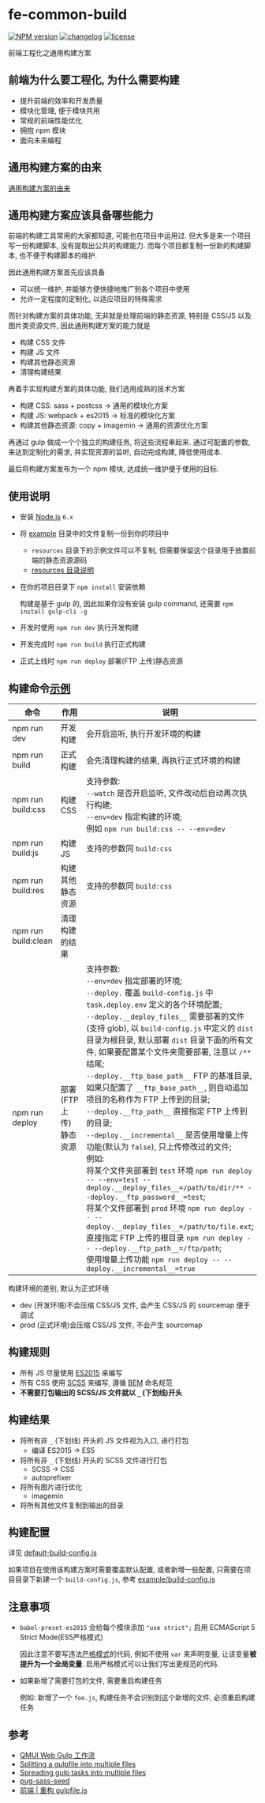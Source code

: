 # fe-common-build

[![NPM version][npm-image]][npm-url] [![changelog][changelog-image]][changelog-url] [![license][license-image]][license-url]

[npm-image]: https://img.shields.io/npm/v/fe-common-build.svg?style=flat-square
[npm-url]: https://npmjs.org/package/fe-common-build
[license-image]: https://img.shields.io/badge/License-MIT-blue.svg?style=flat-square
[license-url]: https://github.com/ufologist/fe-common-build/blob/master/LICENSE
[changelog-image]: https://img.shields.io/badge/CHANGE-LOG-blue.svg?style=flat-square
[changelog-url]: https://github.com/ufologist/fe-common-build/blob/master/CHANGELOG.md

前端工程化之通用构建方案

## 前端为什么要工程化, 为什么需要构建

* 提升前端的效率和开发质量
* 模块化管理, 便于模块共用
* 常规的前端性能优化
* 拥抱 npm 模块
* 面向未来编程

## 通用构建方案的由来

[通用构建方案的由来](https://github.com/ufologist/fe-common-build/tree/master/context.md)

## 通用构建方案应该具备哪些能力

前端的构建工具常用的大家都知道, 可能也在项目中运用过. 但大多是来一个项目写一份构建脚本, 没有提取出公共的构建能力. 而每个项目都复制一份新的构建脚本, 也不便于构建脚本的维护.

因此通用构建方案首先应该具备
* 可以统一维护, 并能够方便快捷地推广到各个项目中使用
* 允许一定程度的定制化, 以适应项目的特殊需求

而针对构建方案的具体功能, 无非就是处理前端的静态资源, 特别是 CSS/JS 以及图片类资源文件, 因此通用构建方案的能力就是
* 构建 CSS 文件
* 构建 JS 文件
* 构建其他静态资源
* 清理构建结果

再着手实现构建方案的具体功能, 我们选用成熟的技术方案
* 构建 CSS: sass + postcss -> 通用的模块化方案
* 构建 JS: webpack + es2015 -> 标准的模块化方案
* 构建其他静态资源: copy + imagemin -> 通用的资源优化方案

再通过 gulp 做成一个个独立的构建任务, 将这些流程串起来. 通过可配置的参数, 来达到定制化的需求, 并实现资源的监听, 自动完成构建, 降低使用成本. 

最后将构建方案发布为一个 npm 模块, 达成统一维护便于使用的目标.

## 使用说明

* 安装 [Node.js](http://nodejs.org/) `6.x`
* 将 [example](https://github.com/ufologist/fe-common-build/tree/master/example) 目录中的文件复制一份到你的项目中
  * `resources` 目录下的示例文件可以不复制, 但需要保留这个目录用于放置前端的静态资源源码
  * [resources 目录说明](https://github.com/ufologist/fe-common-build/tree/master/example/resources/README.md)
* 在你的项目目录下 `npm install`  安装依赖

  构建是基于 gulp 的, 因此如果你没有安装 gulp command, 还需要 `npm install gulp-cli -g`
* 开发时使用 `npm run dev` 执行开发构建
* 开发完成时 `npm run build` 执行正式构建
* 正式上线时 `npm run deploy` 部署(FTP 上传)静态资源

## 构建命令[示例](https://github.com/ufologist/fe-common-build/blob/master/task/README.md)

| 命令                | 作用 | 说明 |
|---------------------|------|------|
| npm run dev         | 开发构建     |  会开启监听, 执行开发环境的构建    |
| npm run build       | 正式构建    |  会先清理构建的结果, 再执行正式环境的构建    |
| npm run build:css   | 构建 CSS     | 支持参数: <br>`--watch` 是否开启监听, 文件改动后自动再次执行构建;<br>`--env=dev` 指定构建的环境;<br>例如 `npm run build:css -- --env=dev`  |
| npm run build:js    | 构建 JS     | 支持的参数同 `build:css`   |
| npm run build:res   | 构建其他静态资源     |  支持的参数同 `build:css`    |
| npm run build:clean | 清理构建的结果    |      |
| npm run deploy      | 部署(FTP 上传)静态资源    | 支持参数: <br>`--env=dev` 指定部署的环境;<br>`--deploy.` 覆盖 `build-config.js` 中 `task.deploy.env` 定义的各个环境配置;<br> `--deploy.__deploy_files__` 需要部署的文件(支持 glob), 以 `build-config.js` 中定义的 `dist` 目录为根目录, 默认部署 `dist` 目录下面的所有文件, 如果要配置某个文件夹需要部署, 注意以 `/**` 结尾; <br>`--deploy.__ftp_base_path__` FTP 的基准目录, 如果只配置了 `__ftp_base_path__`, 则自动追加项目的名称作为 FTP 上传到的目录;<br>`--deploy.__ftp_path__` 直接指定 FTP 上传到的目录;<br>`--deploy.__incremental__` 是否使用增量上传功能(默认为 `false`), 只上传修改过的文件;<br>例如:<br>将某个文件夹部署到 `test` 环境 `npm run deploy -- --env=test --deploy.__deploy_files__=/path/to/dir/** --deploy.__ftp_password__=test`;<br>将某个文件部署到 `prod` 环境 `npm run deploy -- --deploy.__deploy_files__=/path/to/file.ext`;<br>直接指定 FTP 上传的根目录 `npm run deploy -- --deploy.__ftp_path__=/ftp/path`;<br>使用增量上传功能 `npm run deploy -- --deploy.__incremental__=true`   |

构建环境的差别, 默认为正式环境
* dev (开发环境)不会压缩 CSS/JS 文件, 会产生 CSS/JS 的 sourcemap 便于调试
* prod (正式环境)会压缩 CSS/JS 文件, 不会产生 sourcemap

## 构建规则

* 所有 JS 尽量使用 [ES2015](http://babeljs.io/learn-es2015/) 来编写
* 所有 CSS 使用 [SCSS](http://sass-lang.com/guide) 来编写, 遵循 [BEM](http://getbem.com/naming/) 命名规范
* **不需要打包输出的 SCSS/JS 文件就以 `_` (下划线)开头**

## 构建结果

* 将所有非 `_` (下划线) 开头的 JS 文件视为入口, 进行打包
  * 编译 ES2015 -> ES5
* 将所有非 `_` (下划线) 开头的 SCSS 文件进行打包
  * SCSS -> CSS
  * autoprefixer
* 将所有图片进行优化
  * imagemin
* 将所有其他文件复制到输出的目录

## 构建配置

详见 [default-build-config.js](https://github.com/ufologist/fe-common-build/tree/master/default-build-config.js)

如果项目在使用该构建方案时需要覆盖默认配置, 或者新增一些配置, 只需要在项目目录下新建一个 `build-config.js`, 参考 [example/build-config.js](https://github.com/ufologist/fe-common-build/blob/master/example/build-config.js)

## 注意事项

* `babel-preset-es2015` 会给每个模块添加 `"use strict";` 启用 ECMAScript 5 Strict Mode(ES5严格模式)

  因此注意不要写违法[严格模式](https://developer.mozilla.org/en-US/docs/Web/JavaScript/Reference/Strict_mode)的代码, 例如不使用 `var` 来声明变量, 让该变量**被提升为一个全局变量**. 启用严格模式可以让我们写出更规范的代码.
* 如果新增了需要打包的文件, 需要重启构建任务

  例如: 新增了一个 `foo.js`, 构建任务不会识别到这个新增的文件, 必须重启构建任务

## 参考

* [QMUI Web Gulp 工作流](https://github.com/QMUI/QMUI_Web/blob/master/gulpfile.js)
* [Splitting a gulpfile into multiple files](http://macr.ae/article/splitting-gulpfile-multiple-files.html)
* [Spreading gulp tasks into multiple files](https://medium.com/@_rywar/spreading-gulp-tasks-into-multiple-files-2f63d8c959d5)
* [pug-sass-seed](https://github.com/RyanWarner/pug-sass-seed/tree/master/gulp)
* [前端 | 重构 gulpfile.js](https://segmentfault.com/a/1190000002880177)